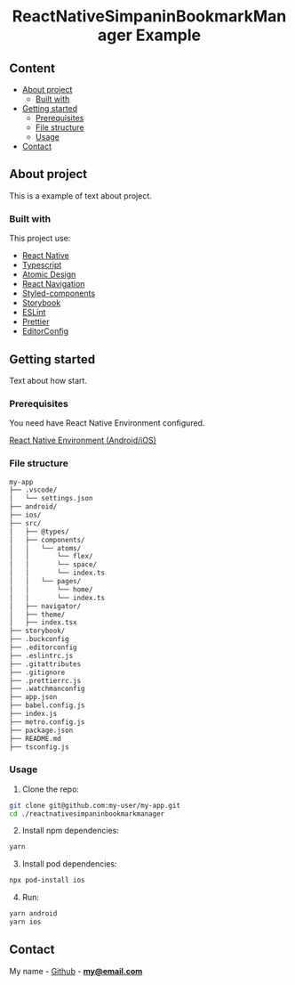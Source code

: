 <h1 align="center">ReactNativeSimpaninBookmarkManager Example</h1>

## Content

- [About project](#about-project)
  - [Built with](#built-with)
- [Getting started](#getting-started)
  - [Prerequisites](#prerequisites)
  - [File structure](#file-structure)
  - [Usage](#usage)
- [Contact](#Contact)

## About project

This is a example of text about project.

### Built with

This project use:

- [React Native](http://facebook.github.io/react-native/)
- [Typescript](https://www.typescriptlang.org/)
- [Atomic Design](https://atomicdesign.bradfrost.com/)
- [React Navigation](https://reactnavigation.org/)
- [Styled-components](https://styled-components.com/)
- [Storybook](https://storybook.js.org/)
- [ESLint](https://eslint.org/)
- [Prettier](https://prettier.io/)
- [EditorConfig](https://editorconfig.org/)

## Getting started

Text about how start.

### Prerequisites

You need have React Native Environment configured.

[React Native Environment (Android/iOS)](https://reactnative.dev/docs/getting-started)

### File structure

```bash
my-app
├── .vscode/
│   └── settings.json
├── android/
├── ios/
├── src/
│   ├── @types/
│   ├── components/
│   │   └── atoms/
│   │       └── flex/
│   │       └── space/
│   │       └── index.ts
│   │   └── pages/
│   │       └── home/
│   │       └── index.ts
│   ├── navigator/
│   ├── theme/
│   ├── index.tsx
├── storybook/
├── .buckconfig
├── .editorconfig
├── .eslintrc.js
├── .gitattributes
├── .gitignore
├── .prettierrc.js
├── .watchmanconfig
├── app.json
├── babel.config.js
├── index.js
├── metro.config.js
├── package.json
├── README.md
├── tsconfig.js
```

### Usage

1. Clone the repo:

```sh
git clone git@github.com:my-user/my-app.git
cd ./reactnativesimpaninbookmarkmanager
```

2. Install npm dependencies:

```sh
yarn
```

3. Install pod dependencies:

```sh
npx pod-install ios
```

4. Run:

```sh
yarn android
yarn ios
```

## Contact

My name - [Github](https://github.com/my-user) - **my@email.com**
